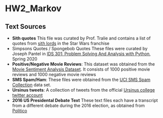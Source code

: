 # HW2_Markov


## Text Sources

<ul><li><b>Sith quotes</b> This file was curated by Prof. Tralie and contains a list of quotes from <a href = "https://starwars.fandom.com/wiki/Sith_Lord">sith lords</a> in the Star Wars franchise</li>

<li><a name = "simpsonspongebob">Simpsons Quotes / Spongebob Quotes</a> These files were curated by Joseph Pantel in <a href = "http://www.ctralie.com/Teaching/IDS301_S2020/index.html">IDS 301: Problem Solving And Analysis with Python</a>, Spring 2020</li>

<li><b>Positive/Negative Movie Reviews</b>: 
This dataset was obtained from the <a href = "https://www.cs.cornell.edu/people/pabo/movie%2Dreview%2Ddata/">Movie Sentiment Analysis Dataset</a>.  It consists of 1000 positive movie reviews and 1000 negative movie reviews
</li>
<li>
<b><a name = "spamham">SMS Spam/Ham</a></b>: These files were obtained from the <a href = "https://archive.ics.uci.edu/ml/datasets/SMS+Spam+Collection">UCI SMS Spam Collection</a> data set.
</li>
<li><b>Ursinus tweets</b>: A collection of tweets from the official <a href = "https://twitter.com/UrsinusCollege">Ursinus college twitter account</a></li>
<li>
<b>2016 US Presidental Debate Text</b> These text files each have a transcript from a different debate during the 2016 election, as obtained from <a href = "https://www.politico.com/">Politico</a></b>
</li>
</ul>